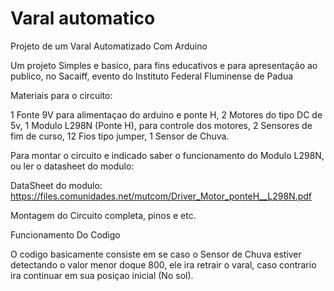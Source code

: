 # Varal automatico
Projeto de um Varal Automatizado Com Arduino

Um projeto Simples e basico, para fins educativos e para apresentação ao publico, no Sacaiff, evento do Instituto Federal Fluminense de Padua



Materiais para o circuito:

1 Fonte 9V para alimentaçao do arduino e ponte H,
2 Motores do tipo DC de 5v,
1 Modulo L298N (Ponte H), para controle dos motores,
2 Sensores de fim de curso,
12 Fios tipo jumper,
1 Sensor de Chuva. 

Para montar o circuito e indicado saber o funcionamento do Modulo L298N, ou ler o datasheet do modulo:

DataSheet do modulo: https://files.comunidades.net/mutcom/Driver_Motor_ponteH__L298N.pdf 

 Montagem do Circuito completa, pinos e etc.









 Funcionamento Do Codigo

O codigo basicamente consiste em se caso o Sensor de Chuva estiver detectando o valor menor doque 800, ele ira retrair o varal, caso contrario ira continuar em sua posiçao inicial (No sol).

